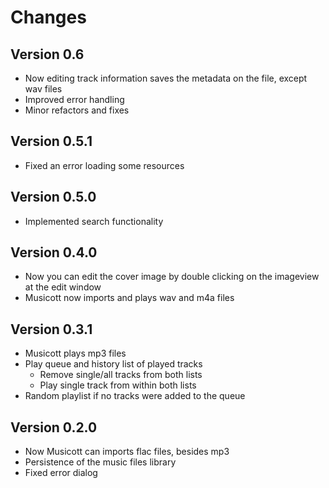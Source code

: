 # Changes

## Version 0.6

* Now editing track information saves the metadata on the file, except wav files
* Improved error handling
* Minor refactors and fixes

## Version 0.5.1

* Fixed an error loading some resources

## Version 0.5.0

* Implemented search functionality

## Version 0.4.0

* Now you can edit the cover image by double clicking on the imageview at the edit window
* Musicott now imports and plays wav and m4a files

## Version 0.3.1

* Musicott plays mp3 files
* Play queue and history list of played tracks
  * Remove single/all tracks from both lists
  * Play single track from within both lists
* Random playlist if no tracks were added to the queue

## Version 0.2.0

* Now Musicott can imports flac files, besides mp3
* Persistence of the music files library
* Fixed error dialog